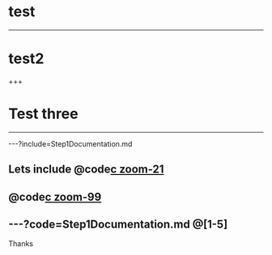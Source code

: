 <!--
$theme: gaia
template: invert
-->



# test

---

# test2
+++

# Test three



---

---?include=Step1Documentation.md


Lets include
@code[c zoom-21](Step1Documentation.md)
---
@code[c zoom-99](Step1Documentation.md)
---
---?code=Step1Documentation.md
@[1-5]
---
Thanks

